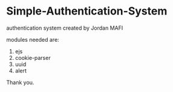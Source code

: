# Simple-Authentication-System
authentication system created by Jordan MAFI

modules needed are:
1. ejs
2. cookie-parser
3. uuid
4. alert

Thank you.
